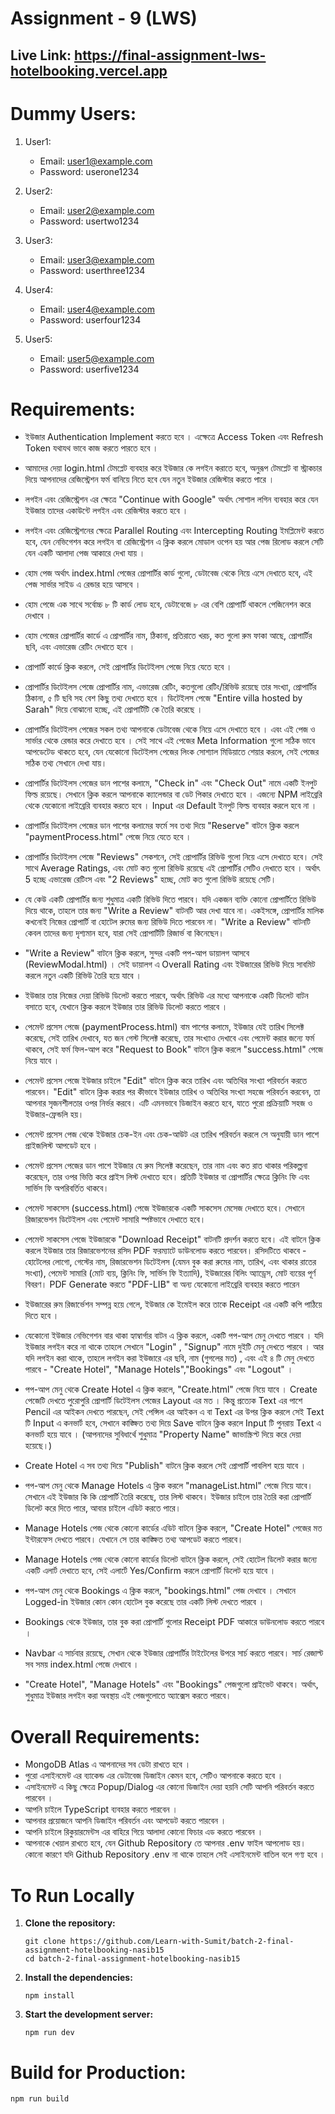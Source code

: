 # Assignment - 9 (LWS)

## Live Link: https://final-assignment-lws-hotelbooking.vercel.app

# Dummy Users:

1. User1:
   - Email: user1@example.com
   - Password: userone1234

2. User2:
   - Email: user2@example.com
   - Password: usertwo1234

3. User3:
   - Email: user3@example.com
   - Password: userthree1234

4. User4:
   - Email: user4@example.com
   - Password: userfour1234

5. User5:
   - Email: user5@example.com
   - Password: userfive1234

# Requirements:

- ইউজার Authentication Implement করতে হবে । এক্ষেত্রে Access Token এবং Refresh Token যথাযথ ভাবে কাজ করতে পারতে হবে ।

- আমাদের দেয়া login.html টেমপ্লেট ব্যবহার করে ইউজার কে লগইন করাতে হবে, অনুরূপ টেমপ্লেট বা স্ট্রাকচার দিয়ে আপনাদের রেজিস্ট্রেশন ফর্ম বানিয়ে নিতে হবে যেন নতুন ইউজার রেজিস্টার করতে পারে ।

- লগইন এবং রেজিস্ট্রেশন এর ক্ষেত্রে "Continue with Google" অর্থাৎ সোশাল লগিন ব্যবহার করে যেন ইউজার তাদের একাউন্টে লগইন এবং রেজিস্টার করতে হবে ।

- লগইন এবং রেজিস্ট্রেশনের ক্ষেত্রে Parallel Routing এবং Intercepting Routing ইমপ্লিমেন্ট করতে হবে, যেন নেভিগেশন করে লগইন বা রেজিস্ট্রেশন এ ক্লিক করলে মোডাল ওপেন হয় আর পেজ রিলোড করলে সেটি যেন একটি আলাদা পেজ আকারে দেখা যায় ।

- হোম পেজ অর্থাৎ index.html পেজের প্রোপার্টির কার্ড গুলো, ডেটাবেজ থেকে নিয়ে এসে দেখাতে হবে, এই পেজ সার্ভার সাইড এ রেন্ডার হয়ে আসবে ।

- হোম পেজে এক সাথে সর্বোচ্চ ৮ টি কার্ড লোড হবে, ডেটাবেজে ৮ এর বেশি প্রোপার্টি থাকলে পেজিনেশন করে দেখাবে ।

- হোম পেজের প্রোপার্টির কার্ডে এ প্রোপার্টির নাম, ঠিকানা, প্রতিরাতে খরচ, কত গুলো রুম ফাকা আছে, প্রোপার্টির ছবি, এবং এভারেজ রেটিং দেখাতে হবে ।

- প্রোপার্টি কার্ডে ক্লিক করলে, সেই প্রোপার্টির ডিটেইলস পেজে নিয়ে যেতে হবে ।

- প্রোপার্টির ডিটেইলস পেজে প্রোপার্টির নাম, এভারেজ রেটিং, কতগুলো রেটিং/রিভিউ রয়েছে তার সংখ্যা, প্রোপার্টির ঠিকানা, ৫ টি ছবি সহ বেশ কিছু তথ্য দেখাতে হবে । ডিটেইলস পেজে "Entire villa hosted by Sarah" দিয়ে বোঝানো হচ্ছে, এই প্রোপার্টিটি কে তৈরি করেছে ।

- প্রোপার্টির ডিটেইলস পেজের সকল তথ্য আপনাকে ডেটাবেজ থেকে নিয়ে এসে দেখাতে হবে । এবং এই পেজ ও সার্ভার থেকে রেন্ডার করে দেখাতে হবে । সেই সাথে এই পেজের Meta Information গুলো সঠিক ভাবে আপডেটেড থাকতে হবে, যেন যেকোনো ডিটেইলস পেজের লিংক সোশ্যাল মিডিয়াতে শেয়ার করলে, সেই পেজের সঠিক তথ্য সেখানে দেখা যায়।

- প্রোপার্টির ডিটেইলস পেজের ডান পাশের কলামে, "Check in" এবং "Check Out" নামে একটি ইনপুট ফিল্ড রয়েছে। সেখানে ক্লিক করলে আপনাকে ক্যালেন্ডার বা ডেট পিকার দেখাতে হবে । এজন্যে NPM লাইব্রেরি থেকে যেকোনো লাইব্রেরি ব্যবহার করতে হবে । Input এর Default ইনপুট ফিল্ড ব্যবহার করলে হবে না ।

- প্রোপার্টির ডিটেইলস পেজের ডান পাশের কলামের ফর্মে সব তথ্য দিয়ে "Reserve" বাটনে ক্লিক করলে "paymentProcess.html" পেজে নিয়ে যেতে হবে ।

- প্রোপার্টির ডিটেইলস পেজে "Reviews" সেকশনে, সেই প্রোপার্টির রিভিউ গুলো নিয়ে এসে দেখাতে হবে। সেই সাথে Average Ratings, এবং মোট কত গুলো রিভিউ রয়েছে এই প্রোপার্টির সেটিও দেখাতে হবে । অর্থাৎ 5 হচ্ছে এভারেজ রেটিংস এবং "2 Reviews" হচ্ছে, মোট কত গুলো রিভিউ রয়েছে সেটি।

- যে কেউ একটি প্রোপার্টির জন্য শুধুমাত্র একটি রিভিউ দিতে পারবে। যদি একজন ব্যক্তি কোনো প্রোপার্টিতে রিভিউ দিয়ে থাকে, তাহলে তার জন্য "Write a Review" বাটনটি আর দেখা যাবে না। একইসঙ্গে, প্রোপার্টির মালিক কখনোই নিজের প্রোপার্টি বা হোটেল রুমের জন্য রিভিউ দিতে পারবেন না। "Write a Review" বাটনটি কেবল তাদের জন্য দৃশ্যমান হবে, যারা সেই প্রোপার্টিটি রিজার্ভ বা কিনেছেন।

- "Write a Review" বাটনে ক্লিক করলে, সুন্দর একটি পপ-আপ ডায়ালগ আসবে (ReviewModal.html) । সেই ডায়ালগ এ Overall Rating এবং ইউজারের রিভিউ দিয়ে সাবমিট করলে নতুন একটি রিভিউ তৈরি হয়ে যাবে ।

- ইউজার তার নিজের দেয়া রিভিউ ডিলেট করতে পারবে, অর্থাৎ রিভিউ এর মধ্যে আপনাকে একটি ডিলেট বাটন বসাতে হবে, যেখানে ক্লিক করলে ইউজার তার রিভিউ ডিলেট করতে পারবে ।

- পেমেন্ট প্রসেস পেজে (paymentProcess.html) বাম পাশের কলামে, ইউজার যেই তারিখ সিলেক্ট করেছে, সেই তারিখ দেখাবে, যত জন গেস্ট সিলেক্ট করেছে, তার সংখ্যাও দেখাবে এবং পেমেন্ট করার জন্যে ফর্ম থাকবে, সেই ফর্ম ফিল-আপ করে "Request to Book" বাটনে ক্লিক করলে "success.html" পেজে নিয়ে যাবে ।

- পেমেন্ট প্রসেস পেজে ইউজার চাইলে "Edit" বাটনে ক্লিক করে তারিখ এবং অতিথির সংখ্যা পরিবর্তন করতে পারবেন। "Edit" বাটনে ক্লিক করার পর কীভাবে ইউজার তারিখ ও অতিথির সংখ্যা সহজে পরিবর্তন করবেন, তা আপনার সৃজনশীলতার ওপর নির্ভর করবে। এটি এমনভাবে ডিজাইন করতে হবে, যাতে পুরো প্রক্রিয়াটি সহজ ও ইউজার-ফ্রেন্ডলি হয়।

- পেমেন্ট প্রসেস পেজ থেকে ইউজার চেক-ইন এবং চেক-আউট এর তারিখ পরিবর্তন করলে সে অনুযায়ী ডান পাশে প্রাইজলিস্ট আপডেট হবে ।

- পেমেন্ট প্রসেস পেজের ডান পাশে ইউজার যে রুম সিলেক্ট করেছেন, তার নাম এবং কত রাত থাকার পরিকল্পনা করেছেন, তার ওপর ভিত্তি করে প্রাইস লিস্ট দেখাতে হবে। প্রতিটি ইউজার বা প্রোপার্টির ক্ষেত্রে ক্লিনিং ফি এবং সার্ভিস ফি অপরিবর্তিত থাকবে।

- পেমেন্ট সাকসেস (success.html) পেজে ইউজারকে একটি সাকসেস মেসেজ দেখাতে হবে। সেখানে রিজারভেশন ডিটেইলস এবং পেমেন্ট সামারি স্পষ্টভাবে দেখাতে হবে।

- পেমেন্ট সাকসেস পেজে ইউজারকে "Download Receipt" বাটনটি প্রদর্শন করতে হবে। এই বাটনে ক্লিক করলে ইউজার তার রিজারভেশনের রসিদ PDF ফরম্যাটে ডাউনলোড করতে পারবেন। রসিদটিতে থাকবে - হোটেলের লোগো, গেস্টের নাম, রিজারভেশন ডিটেইলস (যেমন বুক করা রুমের নাম, তারিখ, এবং থাকার রাতের সংখ্যা), পেমেন্ট সামারি (মোট ব্যয়, ক্লিনিং ফি, সার্ভিস ফি ইত্যাদি), ইউজারের বিলিং অ্যাড্রেস, মোট ব্যয়ের পূর্ণ বিবরণ। PDF Generate করতে "PDF-LIB" বা অন্য যেকোনো লাইব্রেরি ব্যবহার করতে পারেন

- ইউজারের রুম রিজার্ভেশন সম্পন্ন হয়ে গেলে, ইউজার কে ইমেইল করে তাকে Receipt এর একটি কপি পাঠিয়ে দিতে হবে ।

- যেকোনো ইউজার নেভিগেশন বার থাকা হ্যাম্বার্গার বাটন এ ক্লিক করলে, একটি পপ-আপ মেনু দেখতে পারবে । যদি ইউজার লগইন করে না থাকে তাহলে সেখানে "Login" , "Signup" নামে দুইটি মেনু দেখতে পারবে । আর যদি লগইন করা থাকে, তাহলে লগইন করা ইউজারে এর ছবি, নাম (গুগলের মত) , এবং এই ৪ টি মেনু দেখতে পারবে - "Create Hotel", "Manage Hotels","Bookings" এবং "Logout" ।

- পপ-আপ মেনু থেকে Create Hotel এ ক্লিক করলে, "Create.html" পেজে নিয়ে যাবে । Create পেজেটি দেখতে পুরোপুরি প্রোপার্টি ডিটেইলস পেজের Layout এর মত । কিন্তু প্রত্যেক Text এর পাশে Pencil এর আইকন দেখতে পারছেন, সেই পেন্সিল এর আইকন এ বা Text এর উপর ক্লিক করলে সেই Text টি Input এ কনভার্ট হবে, সেখানে কাঙ্ক্ষিত তথ্য দিয়ে Save বাটনে ক্লিক করলে Input টি পুনরায় Text এ কনভার্ট হয়ে যাবে । (আপনাদের সুবিধার্থে শুধুমাত্র "Property Name" জাভাস্ক্রিপ্ট দিয়ে করে দেয়া হয়েছে।)

- Create Hotel এ সব তথ্য দিয়ে "Publish" বাটনে ক্লিক করলে সেই প্রোপার্টি পাবলিশ হয়ে যাবে ।

- পপ-আপ মেনু থেকে Manage Hotels এ ক্লিক করলে "manageList.html" পেজে নিয়ে যাবে। সেখানে এই ইউজার কি কি প্রোপার্টি তৈরি করেছে, তার লিস্ট থাকবে। ইউজার চাইলে তার তৈরি করা প্রোপার্টি ডিলেট করে দিতে পারে, আবার চাইলে এডিট করতে পারে।

- Manage Hotels পেজ থেকে কোনো কার্ডের এডিট বাটনে ক্লিক করলে, "Create Hotel" পেজের মত ইন্টারফেস দেখতে পারবে। যেখানে সে তার কাঙ্ক্ষিত তথ্য আপডেট করতে পারবে।

- Manage Hotels পেজ থেকে কোনো কার্ডের ডিলেট বাটনে ক্লিক করলে, সেই হোটেল ডিলেট করার জন্যে একটি এলার্ট দেখাতে হবে, সেই এলার্টে Yes/Confirm করলে প্রোপার্টি ডিলেট হয়ে যাবে ।

- পপ-আপ মেনু থেকে Bookings এ ক্লিক করলে, "bookings.html" পেজ দেখাবে । সেখানে Logged-in ইউজার কোন কোন হোটেল বুক করেছে তার একটি লিস্ট দেখতে পারবে ।

- Bookings থেকে ইউজার, তার বুক করা প্রোপার্টি গুলোর Receipt PDF আকারে ডাউনলোড করতে পারবে ।

- Navbar এ সার্চবার রয়েছে, সেখান থেকে ইউজার প্রোপার্টির টাইটেলের উপরে সার্চ করতে পারবে। সার্চ রেজাল্ট সব সময় index.html পেজে দেখাবে ।

- "Create Hotel", "Manage Hotels" এবং "Bookings" পেজগুলো প্রাইভেট থাকবে। অর্থাৎ, শুধুমাত্র ইউজার লগইন করা অবস্থায় এই পেজগুলোতে অ্যাক্সেস করতে পারবে।

# Overall Requirements:

- MongoDB Atlas এ আপনাদের সব ডেটা রাখতে হবে ।
- পুরো এসাইনমেন্ট এর ব্যাকেন্ড এর ডেটাবেজ ডিজাইন কেমন হবে, সেটিও আপনাকে করতে হবে ।
- এসাইনমেন্ট এ কিছু ক্ষেত্রে Popup/Dialog এর কোনো ডিজাইন দেয়া হয়নি সেটি আপনি পরিবর্তন করতে পারবেন ।
- আপনি চাইলে TypeScript ব্যবহার করতে পারবেন ।
- আপনার প্রয়োজনে আপনি ডিজাইন পরিবর্তন এবং আপডেট করতে পারবেন ।
- আপনি চাইলে রিকুয়ারমেন্টস এর বাহিরে গিয়ে আলাদা কোনো ফিচার এড করতে পারবেন ।
- আপনাকে খেয়াল রাখতে হবে, যেন Github Repository তে আপনার .env ফাইল আপলোড হয়। কোনো কারণে যদি Github Repository .env না থাকে তাহলে সেই এসাইনমেন্ট বাতিল বলে গণ্য হবে ।


# To Run Locally

1. **Clone the repository:**

   ```
   git clone https://github.com/Learn-with-Sumit/batch-2-final-assignment-hotelbooking-nasib15
   cd batch-2-final-assignment-hotelbooking-nasib15
   ```

2. **Install the dependencies:**

   ```
   npm install
   ```

3. **Start the development server:**

   ```
   npm run dev
   ```

# Build for Production:

```
npm run build
```
